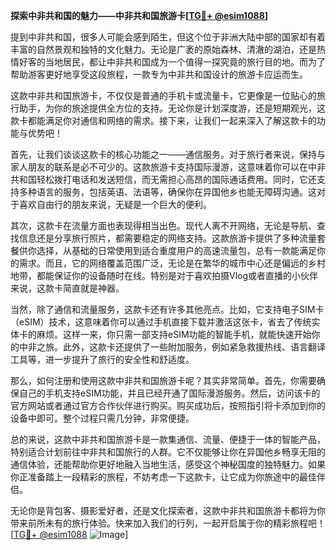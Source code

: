 **探索中非共和国的魅力——中非共和国旅游卡[[TG💪+ @esim1088](https://t.me/s/esim1088)]**

提到中非共和国，很多人可能会感到陌生，但这个位于非洲大陆中部的国家却有着丰富的自然景观和独特的文化魅力。无论是广袤的原始森林、清澈的湖泊，还是热情好客的当地居民，都让中非共和国成为一个值得一探究竟的旅行目的地。而为了帮助游客更好地享受这段旅程，一款专为中非共和国设计的旅游卡应运而生。

这款中非共和国旅游卡，不仅仅是普通的手机卡或流量卡，它更像是一位贴心的旅行助手，为你的旅途提供全方位的支持。无论你是计划深度游，还是短期观光，这款卡都能满足你对通信和网络的需求。接下来，让我们一起来深入了解这款卡的功能与优势吧！

首先，让我们谈谈这款卡的核心功能之一——通信服务。对于旅行者来说，保持与家人朋友的联系是必不可少的。这款旅游卡支持国际漫游，这意味着你可以在中非共和国轻松拨打电话和发送短信，而无需担心高昂的国际通话费用。同时，它还支持多种语言的服务，包括英语、法语等，确保你在异国他乡也能无障碍沟通。这对于喜欢自由行的朋友来说，无疑是一个巨大的便利。

其次，这款卡在流量方面也表现得相当出色。现代人离不开网络，无论是导航、查找信息还是分享旅行照片，都需要稳定的网络支持。这款旅游卡提供了多种流量套餐供你选择，从基础的日常使用到适合重度用户的高速流量包，总有一款能满足你的需求。而且，它的网络覆盖范围广泛，无论是在繁华的城市中心还是偏远的乡村地带，都能保证你的设备随时在线。特别是对于喜欢拍摄Vlog或者直播的小伙伴来说，这款卡简直就是神器。

当然，除了通信和流量服务，这款卡还有许多其他亮点。比如，它支持电子SIM卡（eSIM）技术，这意味着你可以通过手机直接下载并激活这张卡，省去了传统实体卡的麻烦。这样一来，你只需一部支持eSIM功能的智能手机，就能快速开始你的中非之旅。此外，这款卡还提供了一些附加服务，例如紧急救援热线、语言翻译工具等，进一步提升了旅行的安全性和舒适度。

那么，如何注册和使用这款中非共和国旅游卡呢？其实非常简单。首先，你需要确保自己的手机支持eSIM功能，并且已经开通了国际漫游服务。然后，访问该卡的官方网站或者通过官方合作伙伴进行购买。购买成功后，按照指引将卡添加到你的设备中即可。整个过程只需几分钟，非常便捷。

总的来说，这款中非共和国旅游卡是一款集通信、流量、便捷于一体的智能产品，特别适合计划前往中非共和国旅行的人群。它不仅能够让你在异国他乡畅享无阻的通信体验，还能帮助你更好地融入当地生活，感受这个神秘国度的独特魅力。如果你正准备踏上一段精彩的旅程，不妨考虑一下这款卡，让它成为你旅途中的最佳伴侣。

无论你是背包客、摄影爱好者，还是文化探索者，这款中非共和国旅游卡都将为你带来前所未有的旅行体验。快来加入我们的行列，一起开启属于你的精彩旅程吧！[[TG💪+ @esim1088](https://t.me/s/esim1088) ![Image](https://i.postimg.cc/4NQfJmqS/Snipaste-2025-05-13-00-14-12.png)]